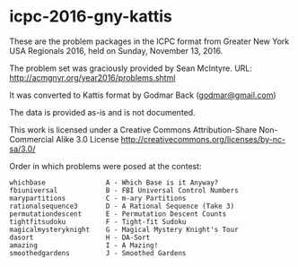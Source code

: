 # icpc-2016-gny-kattis

These are the problem packages in the ICPC format from Greater New York USA Regionals 2016,
held on Sunday, November 13, 2016.

The problem set was graciously provided by Sean McIntyre.
URL: http://acmgnyr.org/year2016/problems.shtml

It was converted to Kattis format by Godmar Back (godmar@gmail.com)

The data is provided as-is and is not documented.

This work is licensed under a Creative Commons Attribution-Share Non-Commercial Alike 3.0 License
http://creativecommons.org/licenses/by-nc-sa/3.0/

Order in which problems were posed at the contest:

```
whichbase               A - Which Base is it Anyway?
fbiuniversal            B - FBI Universal Control Numbers
marypartitions          C - m-ary Partitions
rationalsequence3       D - A Rational Sequence (Take 3)
permutationdescent      E - Permutation Descent Counts
tightfitsudoku          F - Tight-fit Sudoku
magicalmysteryknight    G - Magical Mystery Knight's Tour
dasort                  H - DA-Sort
amazing                 I - A Mazing!
smoothedgardens         J - Smoothed Gardens
```
